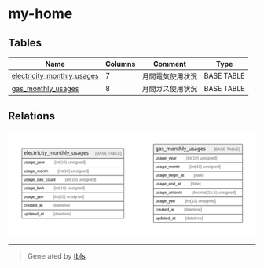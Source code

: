 # my-home

## Tables

| Name | Columns | Comment | Type |
| ---- | ------- | ------- | ---- |
| [electricity_monthly_usages](electricity_monthly_usages.md) | 7 | 月間電気使用状況 | BASE TABLE |
| [gas_monthly_usages](gas_monthly_usages.md) | 8 | 月間ガス使用状況 | BASE TABLE |

## Relations

![er](schema.svg)

---

> Generated by [tbls](https://github.com/k1LoW/tbls)
